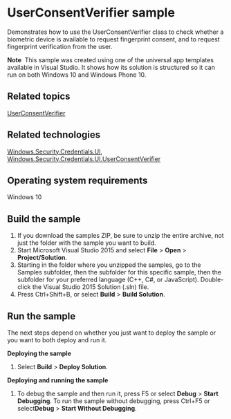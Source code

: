 ﻿<!---
  category: IdentitySecurityAndEncryption
  samplefwlink: http://go.microsoft.com/fwlink/p/?LinkId=620615&clcid=0x409
--->

# UserConsentVerifier sample

Demonstrates how to use the UserConsentVerifier class to check whether a biometric device is available to request fingerprint consent, and to request fingerprint verification from the user.

**Note**  This sample was created using one of the universal app templates available in Visual Studio. It shows how its solution is structured so it can run on both Windows 10 and Windows Phone 10.

Related topics
--------------
[UserConsentVerifier](http://msdn.microsoft.com/library/windows/apps/dn279134)

Related technologies
--------------------
[Windows.Security.Credentials.UI](http://msdn.microsoft.com/library/windows/apps/hh701356), [Windows.Security.Credentials.UI.UserConsentVerifier](http://msdn.microsoft.com/library/windows/apps/dn279134)

Operating system requirements
-----------------------------

Windows 10

Build the sample
----------------

1. If you download the samples ZIP, be sure to unzip the entire archive, not just the folder with the sample you want to build. 
2. Start Microsoft Visual Studio 2015 and select **File** \> **Open** \> **Project/Solution**.
3. Starting in the folder where you unzipped the samples, go to the Samples subfolder, then the subfolder for this specific sample, then the subfolder for your preferred language (C++, C#, or JavaScript). Double-click the Visual Studio 2015 Solution (.sln) file.
4. Press Ctrl+Shift+B, or select **Build** \> **Build Solution**.

Run the sample
--------------

The next steps depend on whether you just want to deploy the sample or you want to both deploy and run it.

**Deploying the sample**

1.  Select **Build** \> **Deploy Solution**.

**Deploying and running the sample**

1.  To debug the sample and then run it, press F5 or select **Debug** \> **Start Debugging**. To run the sample without debugging, press Ctrl+F5 or select**Debug** \> **Start Without Debugging**.
